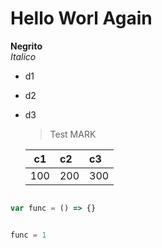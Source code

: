 # Hello Worl Again
**Negrito** </br>
*Italico*  </br>
* d1 
* d2
* d3 </br>
  > Test MARK </br>
  
  | c1 | c2 | c3 |
  |-----|:-----|:-----|
  | 100 | 200 | 300 |

```javascript

var func = () => {}
```


```python

func = 1
```